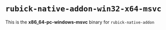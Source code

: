 # `rubick-native-addon-win32-x64-msvc`

This is the **x86_64-pc-windows-msvc** binary for `rubick-native-addon`
